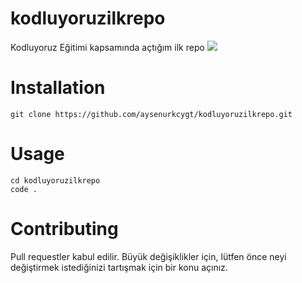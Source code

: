 # kodluyoruzilkrepo
Kodluyoruz Eğitimi kapsamında açtığım ilk repo
![](repo.png)

# Installation
`
git clone https://github.com/aysenurkcygt/kodluyoruzilkrepo.git
`

# Usage
```
cd kodluyoruzilkrepo
code .
```

# Contributing
Pull requestler kabul edilir. Büyük değişiklikler için, lütfen önce neyi değiştirmek istediğinizi tartışmak için bir konu açınız.
